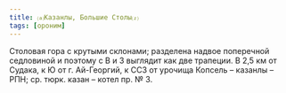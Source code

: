 ```yaml
---
title: ⒜Казанлы, Большие Столы⒵
tags: [ороним]
---
```


Столовая гора с крутыми склонами; разделена надвое поперечной седловиной и
поэтому с В и З выглядит как две трапеции. В 2,5 км от Судака, к Ю от г.
Ай-Георгий, к ССЗ от урочища Копсель – казанлы – РПН; ср. тюрк. казан – котел
пр. № 3.
